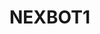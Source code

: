 # NEXBOT1
<!DOCTYPE html>
<html lang="en">
<head>
    <meta charset="UTF-8">
    <meta name="viewport" content="width=device-width, initial-scale=1.0">
    <link rel="stylesheet" href="index.css">
    <title>Document</title>
</head>
<body>
    <div id="nexbot">
    <script type="module" src="https://unpkg.com/@splinetool/viewer@1.9.2/build/spline-viewer.js"></script>
<spline-viewer url="https://prod.spline.design/1LTEN3FZNMg77U2m/scene.splinecode"></spline-viewer>
</div>
</body>
</html>
